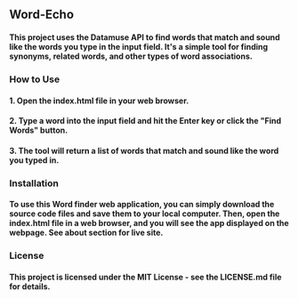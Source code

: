 ## Word-Echo
#### This project uses the Datamuse API to find words that match and sound like the words you type in the input field. It's a simple tool for finding synonyms, related words, and other types of word associations.

### How to Use
#### 1. Open the index.html file in your web browser.
#### 2. Type a word into the input field and hit the Enter key or click the "Find Words" button.
#### 3. The tool will return a list of words that match and sound like the word you typed in.

### Installation
#### To use this Word finder web application, you can simply download the source code files and save them to your local computer. Then, open the index.html file in a web browser, and you will see the app displayed on the webpage. See about section for live site.

### License
#### This project is licensed under the MIT License - see the LICENSE.md file for details.
